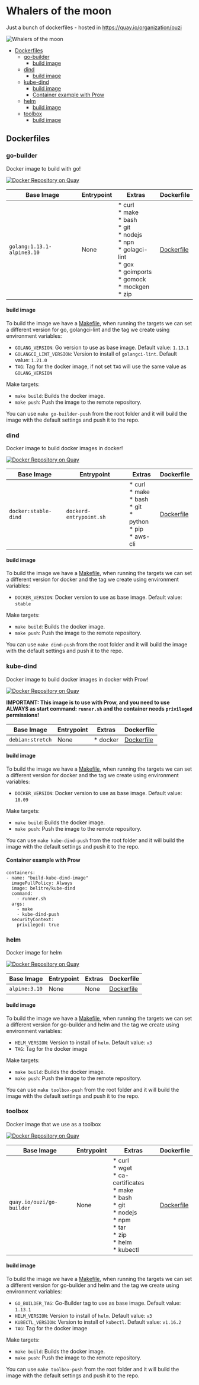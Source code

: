 # Whalers of the moon <!-- omit in toc -->

Just a bunch of dockerfiles - hosted in https://quay.io/organization/ouzi 

![Whalers of the moon](img/whalers.jpg)

- [Dockerfiles](#dockerfiles)
  - [go-builder](#go-builder)
    - [build image](#build-image)
  - [dind](#dind)
    - [build image](#build-image-1)
  - [kube-dind](#kube-dind)
    - [build image](#build-image-2)
    - [Container example with Prow](#container-example-with-prow)
  - [helm](#helm)
    - [build image](#build-image-3)
  - [toolbox](#toolbox)
    - [build image](#build-image-4)

## Dockerfiles

### go-builder

Docker image to build with go!

[![Docker Repository on Quay](https://quay.io/repository/ouzi/go-builder/status "Docker Repository on Quay")](https://quay.io/repository/ouzi/go-builder)

| Base Image | Entrypoint | Extras | Dockerfile |
|------------|------------|--------|------------|
|`golang:1.13.1-alpine3.10`| None | * curl<br> * make<br> * bash<br> * git<br> * nodejs<br> * npn<br> * golagci-lint<br> * gox<br> * goimports<br> * gomock<br> * mockgen<br> * zip| [Dockerfile](./go-builder/Dockerfile) |

#### build image

To build the image we have a [Makefile](./go-builder/Makefile), when running the targets we can set a different version for go, golangci-lint and the tag we create using environment variables:

* `GOLANG_VERSION`: Go version to use as base image. Default value: `1.13.1`
* `GOLANGCI_LINT_VERSION`: Version to install of `golangci-lint`. Default value: `1.21.0`
* `TAG`: Tag for the docker image, if not set `TAG` will use the same value as `GOLANG_VERSION`

Make targets:

* `make build`: Builds the docker image.
* `make push`: Push the image to the remote repository.

You can use `make go-builder-push` from the root folder and it will build the image with the default settings and push it to the repo.

### dind

Docker image to build docker images in docker!

[![Docker Repository on Quay](https://quay.io/repository/ouzi/dind/status "Docker Repository on Quay")](https://quay.io/repository/ouzi/dind)

| Base Image | Entrypoint | Extras | Dockerfile |
|------------|------------|--------|------------|
|`docker:stable-dind`| `dockerd-entrypoint.sh` | * curl<br> * make<br> * bash<br> * git<br> * python<br> * pip<br> * aws-cli | [Dockerfile](./dind/Dockerfile) |

#### build image

To build the image we have a [Makefile](./dind/Makefile), when running the targets we can set a different version for docker and the tag we create using environment variables:

* `DOCKER_VERSION`: Docker version to use as base image. Default value: `stable`

Make targets:

* `make build`: Builds the docker image.
* `make push`: Push the image to the remote repository.

You can use `make dind-push` from the root folder and it will build the image with the default settings and push it to the repo.


### kube-dind

Docker image to build docker images in docker with Prow!

[![Docker Repository on Quay](https://quay.io/repository/ouzi/kube-dind/status "Docker Repository on Quay")](https://quay.io/repository/ouzi/kube-dind)

__IMPORTANT: This image is to use with Prow, and you need to use ALWAYS as start command: `runner.sh` and the container needs `privileged` permissions!__

| Base Image | Entrypoint | Extras | Dockerfile |
|------------|------------|--------|------------|
|`debian:stretch`| None | * docker | [Dockerfile](./kube-dind/Dockerfile) |

#### build image

To build the image we have a [Makefile](./kube-dind/Makefile), when running the targets we can set a different version for docker and the tag we create using environment variables:

* `DOCKER_VERSION`: Docker version to use as base image. Default value: `18.09`

Make targets:

* `make build`: Builds the docker image.
* `make push`: Push the image to the remote repository.

You can use `make kube-dind-push` from the root folder and it will build the image with the default settings and push it to the repo.

#### Container example with Prow

```
containers:
- name: "build-kube-dind-image"
  imagePullPolicy: Always
  image: belitre/kube-dind
  command:
    - runner.sh
  args:
    - make
    - kube-dind-push
  securityContext:
    privileged: true
```

### helm

Docker image for helm

[![Docker Repository on Quay](https://quay.io/repository/ouzi/helm/status "Docker Repository on Quay")](https://quay.io/repository/ouzi/helm)

| Base Image | Entrypoint | Extras | Dockerfile |
|------------|------------|--------|------------|
|`alpine:3.10`| None | None | [Dockerfile](./helm/Dockerfile) |

#### build image

To build the image we have a [Makefile](./helm/Makefile), when running the targets we can set a different version for go-builder and helm and the tag we create using environment variables:

* `HELM_VERSION`: Version to install of `helm`. Default value: `v3`
* `TAG`: Tag for the docker image

Make targets:

* `make build`: Builds the docker image.
* `make push`: Push the image to the remote repository.

You can use `make toolbox-push` from the root folder and it will build the image with the default settings and push it to the repo.

### toolbox

Docker image that we use as a toolbox

[![Docker Repository on Quay](https://quay.io/repository/ouzi/toolbox/status "Docker Repository on Quay")](https://quay.io/repository/ouzi/toolbox)

| Base Image | Entrypoint | Extras | Dockerfile |
|------------|------------|--------|------------|
|`quay.io/ouzi/go-builder`| None | * curl<br> * wget<br> * ca-certificates<br> * make<br> * bash<br> * git<br> * nodejs<br> * npm<br> * tar<br> * zip<br> * helm<br> * kubectl| [Dockerfile](./toolbox/Dockerfile) |

#### build image

To build the image we have a [Makefile](./toolbox/Makefile), when running the targets we can set a different version for go-builder and helm and the tag we create using environment variables:

* `GO_BUILDER_TAG`: Go-Builder tag to use as base image. Default value: `1.13.1`
* `HELM_VERSION`: Version to install of `helm`. Default value: `v3`
* `KUBECTL_VERSION`: Version to install of `kubectl`. Default value: `v1.16.2`
* `TAG`: Tag for the docker image

Make targets:

* `make build`: Builds the docker image.
* `make push`: Push the image to the remote repository.

You can use `make toolbox-push` from the root folder and it will build the image with the default settings and push it to the repo.
